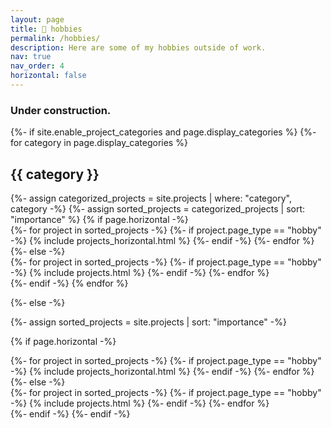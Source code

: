 ```yaml
---
layout: page
title: 🎨 hobbies
permalink: /hobbies/
description: Here are some of my hobbies outside of work.
nav: true
nav_order: 4
horizontal: false
---
```


### Under construction.

<div class="projects">
{%- if site.enable_project_categories and page.display_categories %}
  <!-- Display categorized projects -->
  {%- for category in page.display_categories %}
  <h2 class="category">{{ category }}</h2>
  {%- assign categorized_projects = site.projects | where: "category", category -%}
  {%- assign sorted_projects = categorized_projects | sort: "importance" %}
  <!-- Generate cards for each project -->
  {% if page.horizontal -%}
  <div class="container">
    <div class="row row-cols-2">
    {%- for project in sorted_projects -%}
      {%- if project.page_type == "hobby" -%}
        {% include projects_horizontal.html %}
      {%- endif -%}
    {%- endfor %}
    </div>
  </div>
  {%- else -%}
  <div class="grid">
    {%- for project in sorted_projects -%}
      {%- if project.page_type == "hobby" -%}
        {% include projects.html %}
      {%- endif -%}
    {%- endfor %}
  </div>
  {%- endif -%}
  {% endfor %}

{%- else -%}
<!-- Display projects without categories -->
  {%- assign sorted_projects = site.projects | sort: "importance" -%}
  <!-- Generate cards for each project -->
  {% if page.horizontal -%}
  <div class="container">
    <div class="row row-cols-2">
    {%- for project in sorted_projects -%}
      {%- if project.page_type == "hobby" -%}
        {% include projects_horizontal.html %}
      {%- endif -%}
    {%- endfor %}
    </div>
  </div>
  {%- else -%}
  <div class="grid">
    {%- for project in sorted_projects -%}
      {%- if project.page_type == "hobby" -%}
        {% include projects.html %}
      {%- endif -%}
    {%- endfor %}
  </div>
  {%- endif -%}
{%- endif -%}
</div>
